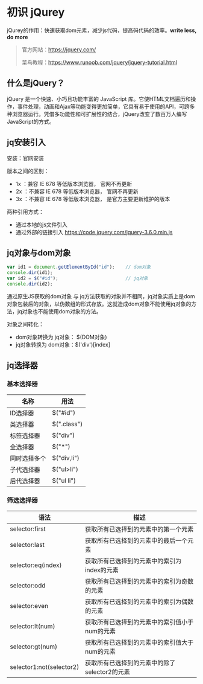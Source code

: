 # 初识 jQurey

jQurey的作用：快速获取dom元素，减少js代码，提高码代码的效率。**write less, do more**

> 官方网站：https://jquery.com/ 
>
> 菜鸟教程：https://www.runoob.com/jquery/jquery-tutorial.html
>

## 什么是jQuery？

jQuery 是一个快速、小巧且功能丰富的 JavaScript 库。它使HTML文档遍历和操作，事件处理，动画和Ajax等功能变得更加简单，它具有易于使用的API，可跨多种浏览器运行。凭借多功能性和可扩展性的结合，jQuery改变了数百万人编写JavaScript的方式。

## jq安装引入

安装：官网安装

版本之间的区别：

* 1x ：兼容 IE 678 等低版本浏览器， 官网不再更新
* 2x ：不兼容 IE 678 等低版本浏览器， 官网不再更新
* 3x ：不兼容 IE 678 等低版本浏览器， 是官方主要更新维护的版本

两种引用方式：

* 通过本地的js文件引入
* 通过外部的链接引入      https://code.jquery.com/jquery-3.6.0.min.js

## jq对象与dom对象

```js
var id1 = document.getElementById("id");	// dom对象
console.dir(id1);
var id2 = $("#id");							// jq对象
console.dir(id2);
```

通过原生JS获取的dom对象 与 jq方法获取的对象并不相同，jq对象实质上是dom对象包装后的对象，以伪数组的形式存放。这就造成dom对象不能使用jq对象的方法，jq对象也不能使用dom对象的方法。

对象之间转化：

* dom对象转换为 jq对象： $(DOM对象)
* jq对象转换为 dom对象：$('div')[index]

## jq选择器

### 基本选择器

| 名称         | 用法        |
| ------------ | ----------- |
| ID选择器     | $("#id")    |
| 类选择器     | $(".class") |
| 标签选择器   | $("div")    |
| 全选择器     | $("*")      |
| 同时选择多个 | $("div,li") |
| 子代选择器   | $("ul>li")  |
| 后代选择器   | $("ul li")  |

### 筛选选择器

| 语法                     | 描述                                          |
| ------------------------ | --------------------------------------------- |
| selector:first           | 获取所有已选择到的元素中的第一个元素          |
| selector:last            | 获取所有已选择到的元素中的最后一个元素        |
| selector:eq(index)       | 获取所有已选择到的元素中的索引为index的元素   |
| selector:odd             | 获取所有已选择到的元素中的索引为奇数的元素    |
| selector:even            | 获取所有已选择到的元素中的索引为偶数的元素    |
| selector:lt(num)         | 获取所有已选择到的元素中的索引值小于num的元素 |
| selector:gt(num)         | 获取所有已选择到的元素中的索引值大于num的元素 |
| selector1:not(selector2) | 获取所有已选择到的元素中的除了selector2的元素 |

